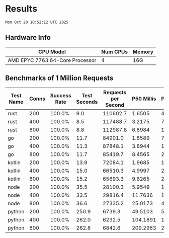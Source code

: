 # Results
`Mon Oct 20 10:52:12 UTC 2025`
## Hardware Info
| CPU Model | Num CPUs | Memory |
| --------- | -------- | ------ |
| AMD EPYC 7763 64-Core Processor | 4 | 16G |

## Benchmarks of 1 Million Requests
| Test Name | Conns | Success Rate | Test Seconds | Requests per Second | P50 Millis | P99 Millis | P99.9 Millis | API Memory MB | API CPU Time | API Threads |
| --------- | ----- | ------------ | ------------ | ------------------- | ---------- | ---------- | ------------ | ------------- | ------------ | ----------- |
| rust | 200 | 100.0% | 9.0 | 110602.7 | 1.6505 | 4.5165 | 6.1810 | 8.4 | 00:00:17 | 5 |
| rust | 400 | 100.0% | 8.5 | 117488.7 | 3.2175 | 7.6477 | 10.2027 | 13.2 | 00:00:16 | 5 |
| rust | 800 | 100.0% | 8.8 | 112987.8 | 6.8984 | 11.4918 | 19.3216 | 22.0 | 00:00:17 | 5 |
| go | 200 | 100.0% | 11.7 | 84901.0 | 1.8589 | 7.5223 | 10.3692 | 18.0 | 00:00:27 | 11 |
| go | 400 | 100.0% | 11.3 | 87848.1 | 3.8944 | 13.3986 | 18.8821 | 24.9 | 00:00:27 | 12 |
| go | 800 | 100.0% | 11.7 | 85419.7 | 8.4565 | 23.8638 | 37.9621 | 37.9 | 00:00:28 | 11 |
| kotlin | 200 | 100.0% | 13.9 | 72084.1 | 1.9685 | 10.9721 | 37.9832 | 489.6 | 00:00:37 | 30 |
| kotlin | 400 | 100.0% | 15.0 | 66510.3 | 4.9997 | 22.2900 | 81.1811 | 522.0 | 00:00:41 | 30 |
| kotlin | 800 | 100.0% | 15.2 | 65693.3 | 9.6265 | 27.9427 | 96.6563 | 622.0 | 00:00:42 | 30 |
| node | 200 | 100.0% | 35.5 | 28100.3 | 5.9549 | 10.1104 | 11.2156 | 109.2 | 00:00:35 | 7 |
| node | 400 | 100.0% | 33.5 | 29816.4 | 11.7636 | 19.3605 | 22.4270 | 145.5 | 00:00:33 | 7 |
| node | 800 | 100.0% | 36.6 | 27335.2 | 25.0173 | 41.1295 | 45.2016 | 152.5 | 00:00:37 | 7 |
| python | 200 | 100.0% | 250.9 | 6739.3 | 49.5103 | 56.9288 | 59.5441 | 35.6 | 00:04:11 | 1 |
| python | 400 | 100.0% | 262.0 | 6232.5 | 104.1891 | 117.9643 | 124.0919 | 37.4 | 00:04:22 | 1 |
| python | 800 | 100.0% | 262.8 | 6842.6 | 209.2963 | 236.9981 | 249.0646 | 43.3 | 00:04:22 | 1 |
